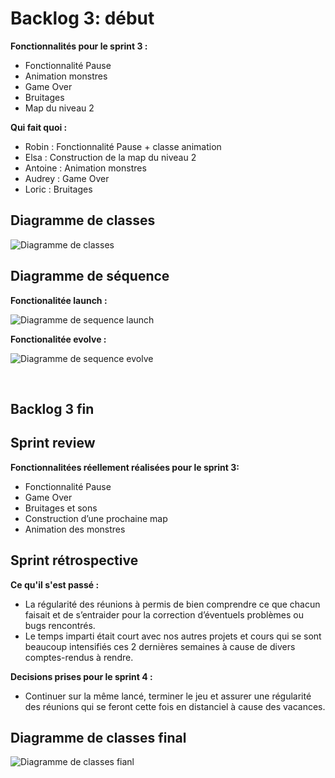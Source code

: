 # Backlog 3: début

**Fonctionnalités pour le sprint 3 :**

- Fonctionnalité Pause
- Animation monstres
- Game Over
- Bruitages
- Map du niveau 2

**Qui fait quoi :**

- Robin : Fonctionnalité Pause + classe animation
- Elsa : Construction de la map du niveau 2
- Antoine : Animation monstres
- Audrey : Game Over
- Loric : Bruitages

## Diagramme de classes

![Diagramme de classes](images/ClassDiagramSprint3.png)

## Diagramme de séquence

**Fonctionalitée launch :**

![Diagramme de sequence launch](images/fonctionnalite_launch.jpg)

**Fonctionalitée evolve :**

![Diagramme de sequence evolve](images/fonctionnalite_evolve.jpg)

&nbsp;
## Backlog 3 fin

## Sprint review

**Fonctionnalitées réellement réalisées pour le sprint 3:**

- Fonctionnalité Pause
- Game Over
- Bruitages et sons
- Construction d’une prochaine map
- Animation des monstres

## Sprint rétrospective

**Ce qu'il s'est passé :**

- La régularité des réunions à permis de bien comprendre ce que chacun faisait et de s’entraider pour la correction d’éventuels problèmes ou bugs rencontrés.
- Le temps imparti était court avec nos autres projets et cours qui se sont beaucoup intensifiés ces 2 dernières semaines à cause de divers comptes-rendus à rendre.

**Decisions prises pour le sprint 4 :**

- Continuer sur la même lancé, terminer le jeu et assurer une régularité des réunions qui se feront cette fois en distanciel à cause des vacances.

## Diagramme de classes final

![Diagramme de classes fianl](images/ClassDiagramSprint3-final.png)
